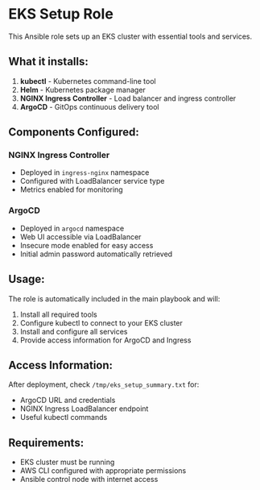 # EKS Setup Role

This Ansible role sets up an EKS cluster with essential tools and services.

## What it installs:

1. **kubectl** - Kubernetes command-line tool
2. **Helm** - Kubernetes package manager
3. **NGINX Ingress Controller** - Load balancer and ingress controller
4. **ArgoCD** - GitOps continuous delivery tool

## Components Configured:

### NGINX Ingress Controller
- Deployed in `ingress-nginx` namespace
- Configured with LoadBalancer service type
- Metrics enabled for monitoring

### ArgoCD
- Deployed in `argocd` namespace
- Web UI accessible via LoadBalancer
- Insecure mode enabled for easy access
- Initial admin password automatically retrieved

## Usage:

The role is automatically included in the main playbook and will:
1. Install all required tools
2. Configure kubectl to connect to your EKS cluster
3. Install and configure all services
4. Provide access information for ArgoCD and Ingress

## Access Information:

After deployment, check `/tmp/eks_setup_summary.txt` for:
- ArgoCD URL and credentials
- NGINX Ingress LoadBalancer endpoint
- Useful kubectl commands

## Requirements:

- EKS cluster must be running
- AWS CLI configured with appropriate permissions
- Ansible control node with internet access
